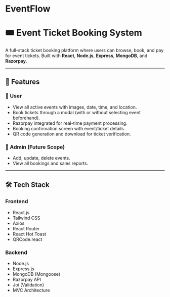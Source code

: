 # EventFlow
# 🎟️ Event Ticket Booking System

A full-stack ticket booking platform where users can browse, book, and pay for event tickets. Built with **React**, **Node.js**, **Express**, **MongoDB**, and **Razorpay**.

---

## 🚀 Features

### 👥 User
- View all active events with images, date, time, and location.
- Book tickets through a modal (with or without selecting event beforehand).
- Razorpay integrated for real-time payment processing.
- Booking confirmation screen with event/ticket details.
- QR code generation and download for ticket verification.

### 🧾 Admin (Future Scope)
- Add, update, delete events.
- View all bookings and sales reports.

---

## 🛠️ Tech Stack

### Frontend
- React.js
- Tailwind CSS
- Axios
- React Router
- React Hot Toast
- QRCode.react

### Backend
- Node.js
- Express.js
- MongoDB (Mongoose)
- Razorpay API
- Joi (Validation)
- MVC Architecture

